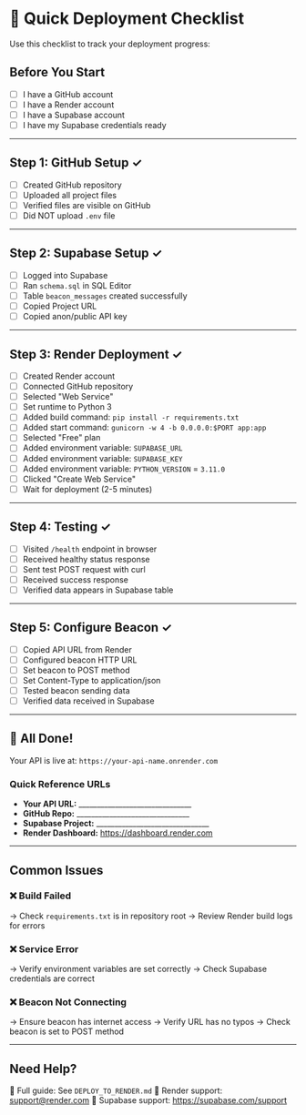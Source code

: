 # 🚀 Quick Deployment Checklist

Use this checklist to track your deployment progress:

## Before You Start

- [ ] I have a GitHub account
- [ ] I have a Render account  
- [ ] I have a Supabase account
- [ ] I have my Supabase credentials ready

---

## Step 1: GitHub Setup ✓

- [ ] Created GitHub repository
- [ ] Uploaded all project files
- [ ] Verified files are visible on GitHub
- [ ] Did NOT upload `.env` file

---

## Step 2: Supabase Setup ✓

- [ ] Logged into Supabase
- [ ] Ran `schema.sql` in SQL Editor
- [ ] Table `beacon_messages` created successfully
- [ ] Copied Project URL
- [ ] Copied anon/public API key

---

## Step 3: Render Deployment ✓

- [ ] Created Render account
- [ ] Connected GitHub repository
- [ ] Selected "Web Service"
- [ ] Set runtime to Python 3
- [ ] Added build command: `pip install -r requirements.txt`
- [ ] Added start command: `gunicorn -w 4 -b 0.0.0.0:$PORT app:app`
- [ ] Selected "Free" plan
- [ ] Added environment variable: `SUPABASE_URL`
- [ ] Added environment variable: `SUPABASE_KEY`
- [ ] Added environment variable: `PYTHON_VERSION` = `3.11.0`
- [ ] Clicked "Create Web Service"
- [ ] Wait for deployment (2-5 minutes)

---

## Step 4: Testing ✓

- [ ] Visited `/health` endpoint in browser
- [ ] Received healthy status response
- [ ] Sent test POST request with curl
- [ ] Received success response
- [ ] Verified data appears in Supabase table

---

## Step 5: Configure Beacon ✓

- [ ] Copied API URL from Render
- [ ] Configured beacon HTTP URL
- [ ] Set beacon to POST method
- [ ] Set Content-Type to application/json
- [ ] Tested beacon sending data
- [ ] Verified data received in Supabase

---

## 🎉 All Done!

Your API is live at: `https://your-api-name.onrender.com`

### Quick Reference URLs

- **Your API URL:** _______________________________
- **GitHub Repo:** _______________________________
- **Supabase Project:** _______________________________
- **Render Dashboard:** https://dashboard.render.com

---

## Common Issues

### ❌ Build Failed
→ Check `requirements.txt` is in repository root
→ Review Render build logs for errors

### ❌ Service Error
→ Verify environment variables are set correctly
→ Check Supabase credentials are correct

### ❌ Beacon Not Connecting
→ Ensure beacon has internet access
→ Verify URL has no typos
→ Check beacon is set to POST method

---

## Need Help?

📖 Full guide: See `DEPLOY_TO_RENDER.md`
📧 Render support: support@render.com
💬 Supabase support: https://supabase.com/support
